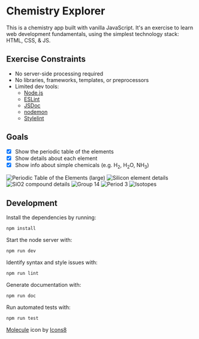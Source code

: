 # Chemistry Explorer

This is a chemistry app built with vanilla JavaScript. It's an exercise to
learn web development fundamentals, using the simplest technology stack: HTML,
CSS, & JS.

## Exercise Constraints
- No server-side processing required
- No libraries, frameworks, templates, or preprocessors
- Limited dev tools:
  - [Node.js](https://nodejs.org/)
  - [ESLint](https://www.npmjs.com/package/eslint)
  - [JSDoc](https://www.npmjs.com/package/jsdoc)
  - [nodemon](https://www.npmjs.com/package/nodemon)
  - [Stylelint](https://stylelint.io/)

## Goals
- [x] Show the periodic table of the elements
- [x] Show details about each element
- [x] Show info about simple chemicals (e.g. H<sub>2</sub>, H<sub>2</sub>O, NH<sub>3</sub>)

![Periodic Table of the Elements (large)](screenshots/periodic-table-large.png)
![Silicon element details](screenshots/silicon.png)
![SiO2 compound details](screenshots/SiO2.png)
![Group 14](screenshots/group-14.png)
![Period 3](screenshots/period-3.png)
![Isotopes](screenshots/isotopes.png)

## Development
Install the dependencies by running:
```sh
npm install
```
Start the node server with:
```sh
npm run dev
```
Identify syntax and style issues with:
```sh
npm run lint
```
Generate documentation with:
```sh
npm run doc
```
Run automated tests with:
```sh
npm run test
```

[Molecule](https://icons8.com/icon/C1tk3b2DIflx/molecule) icon by [Icons8](https://icons8.com)
